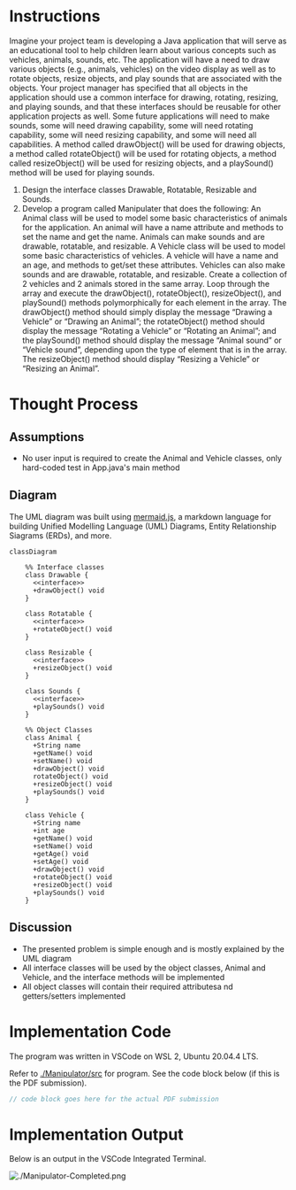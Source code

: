 # Instructions

Imagine your project team is developing a Java application that will serve as an educational tool to help children learn about various concepts such as vehicles, animals, sounds, etc. The application will have a need to draw various objects (e.g., animals, vehicles) on the video display as well as to rotate objects, resize objects, and play sounds that are associated with the objects. Your project manager has specified that all objects in the application should use a common interface for drawing, rotating, resizing, and playing sounds, and that these interfaces should be reusable for other application projects as well. Some future applications will need to make sounds, some will need drawing capability, some will need rotating capability, some will need resizing capability, and some will need all capabilities. A method called drawObject() will be used for drawing objects, a method called rotateObject() will be used for rotating objects, a method called resizeObject() will be used for resizing objects, and a playSound() method will be used for playing sounds.

1. Design the interface classes Drawable, Rotatable, Resizable and Sounds.
2. Develop a program called Manipulater that does the following: An Animal class will be used to model some basic characteristics of animals for the application. An animal will have a name attribute and methods to set the name and get the name. Animals can make sounds and are drawable, rotatable, and resizable. A Vehicle class will be used to model some basic characteristics of vehicles. A vehicle will have a name and an age, and methods to get/set these attributes. Vehicles can also make sounds and are drawable, rotatable, and resizable. Create a collection of 2 vehicles and 2 animals stored in the same array. Loop through the array and execute the drawObject(), rotateObject(), resizeObject(), and playSound() methods polymorphically for each element in the array. The drawObject() method should simply display the message “Drawing a Vehicle” or “Drawing an Animal”; the rotateObject() method should display the message “Rotating a Vehicle” or “Rotating an Animal”; and the playSound() method should display the message “Animal sound” or “Vehicle sound”, depending upon the type of element that is in the array. The resizeObject() method should display “Resizing a Vehicle” or “Resizing an Animal”.

# Thought Process

## Assumptions

- No user input is required to create the Animal and Vehicle classes, only hard-coded test in App.java's main method

## Diagram

The UML diagram was built using [mermaid.js](https://mermaid-js.github.io/mermaid/#/), a markdown language for building Unified Modelling Language (UML) Diagrams, Entity Relationship Siagrams (ERDs), and more.

```mermaid
classDiagram

    %% Interface classes
    class Drawable {
      <<interface>>
      +drawObject() void
    }

    class Rotatable {
      <<interface>>
      +rotateObject() void
    }

    class Resizable {
      <<interface>>
      +resizeObject() void
    }

    class Sounds {
      <<interface>>
      +playSounds() void
    }

    %% Object Classes
    class Animal {
      +String name
      +getName() void
      +setName() void
      +drawObject() void
      rotateObject() void
      +resizeObject() void
      +playSounds() void
    }

    class Vehicle {
      +String name
      +int age
      +getName() void
      +setName() void
      +getAge() void
      +setAge() void
      +drawObject() void
      +rotateObject() void
      +resizeObject() void
      +playSounds() void
    }

```

## Discussion

- The presented problem is simple enough and is mostly explained by the UML diagram
- All interface classes will be used by the object classes, Animal and Vehicle, and the interface methods will be implemented
- All object classes will contain their required attributesa nd getters/setters implemented

# Implementation Code

The program was written in VSCode on WSL 2, Ubuntu 20.04.4 LTS.

Refer to [./Manipulator/src](../module-07/Manipulator) for program. See the code block below (if this is the PDF submission).

```java
// code block goes here for the actual PDF submission
```

# Implementation Output

Below is an output in the VSCode Integrated Terminal.

<img src="./Manipulator-Completed.png" alt="./Manipulator-Completed.png">
